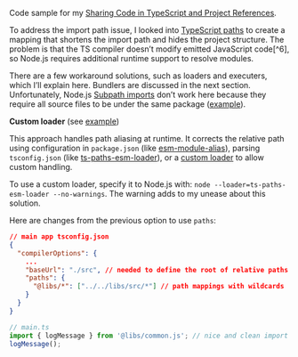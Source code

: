 Code sample for my [Sharing Code in TypeScript and Project References](https://theartofdev.com/2024/11/07/sharing-code-in-typescript-and-project-references/).

To address the import path issue, I looked into [TypeScript paths](https://www.typescriptlang.org/tsconfig/#paths) to create a mapping that shortens the import path and hides the project structure. The problem is that the TS compiler doesn’t modify emitted JavaScript code[^6], so Node.js requires additional runtime support to resolve modules.

There are a few workaround solutions, such as loaders and executers, which I’ll explain here. Bundlers are discussed in the next section. Unfortunately, Node.js [Subpath imports](https://nodejs.org/api/packages.html#subpath-imports) don’t work here because they require all source files to be under the same package ([example](https://github.com/ArthurHub/ts-project-reference/tree/main/ex-2-esm-paths-alias-imports)).

**Custom loader** (see [example](https://github.com/ArthurHub/ts-project-reference/tree/main/4-esm-paths-alias))

This approach handles path aliasing at runtime. It corrects the relative path using configuration in `package.json` (like [esm-module-alias](https://www.npmjs.com/package/esm-module-alias)), parsing `tsconfig.json` (like [ts-paths-esm-loader](https://www.npmjs.com/package/ts-paths-esm-loader)), or a [custom loader](https://github.com/ArthurHub/ts-project-reference/tree/main/ex-3-esm-custom-loader) to allow custom handling.

To use a custom loader, specify it to Node.js with: `node --loader=ts-paths-esm-loader --no-warnings`. The warning adds to my unease about this solution.

Here are changes from the previous option to use `paths`:

```json
// main app tsconfig.json
{
  "compilerOptions": {
    ...
    "baseUrl": "./src", // needed to define the root of relative paths
    "paths": {
      "@libs/*": ["../../libs/src/*"] // path mappings with wildcards
    }
  }
}
```

```typescript
// main.ts
import { logMessage } from '@libs/common.js'; // nice and clean import
logMessage();
```
